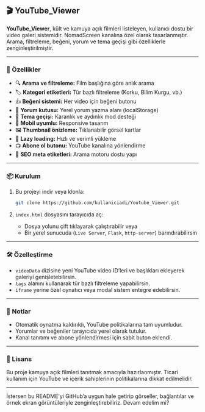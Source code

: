 

## 🎬 YouTube_Viewer

**YouTube_Viewer**, kült ve kamuya açık filmleri listeleyen, kullanıcı dostu bir video galeri sistemidir. NomadScreen kanalına özel olarak tasarlanmıştır. Arama, filtreleme, beğeni, yorum ve tema geçişi gibi özelliklerle zenginleştirilmiştir.

---

### 🚀 Özellikler

- 🔍 **Arama ve filtreleme:** Film başlığına göre anlık arama
- 🏷️ **Kategori etiketleri:** Tür bazlı filtreleme (Korku, Bilim Kurgu, vb.)
- 👍 **Beğeni sistemi:** Her video için beğeni butonu
- 💬 **Yorum kutusu:** Yerel yorum yazma alanı (localStorage)
- 🌙 **Tema geçişi:** Karanlık ve aydınlık mod desteği
- 📱 **Mobil uyumlu:** Responsive tasarım
- 🖼️ **Thumbnail önizleme:** Tıklanabilir görsel kartlar
- 🧠 **Lazy loading:** Hızlı ve verimli yükleme
- 📺 **Abone ol butonu:** YouTube kanalına yönlendirme
- 🧾 **SEO meta etiketleri:** Arama motoru dostu yapı

---

### 📦 Kurulum

1. Bu projeyi indir veya klonla:
   ```bash
   git clone https://github.com/kullaniciadi/Youtube_Viewer.git
   ```

2. `index.html` dosyasını tarayıcıda aç:
   - Dosya yolunu çift tıklayarak çalıştırabilir veya
   - Bir yerel sunucuda (`Live Server`, `Flask`, `http-server`) barındırabilirsin

---

### 🛠️ Özelleştirme

- `videoData` dizisine yeni YouTube video ID’leri ve başlıkları ekleyerek galeriyi genişletebilirsin.
- `tags` alanını kullanarak tür bazlı filtreleme yapabilirsin.
- `iframe` yerine özel oynatıcı veya modal sistem entegre edebilirsin.

---

### 📌 Notlar

- Otomatik oynatma kaldırıldı, YouTube politikalarına tam uyumludur.
- Yorumlar ve beğeniler tarayıcıda yerel olarak tutulur.
- Kanal tanıtımı ve abone yönlendirmesi için sabit buton eklendi.

---

### 📄 Lisans

Bu proje kamuya açık filmleri tanıtmak amacıyla hazırlanmıştır. Ticari kullanım için YouTube ve içerik sahiplerinin politikalarına dikkat edilmelidir.

---

İstersen bu README’yi GitHub’a uygun hale getirip görseller, bağlantılar ve örnek ekran görüntüleriyle zenginleştirebiliriz. Devam edelim mi?
